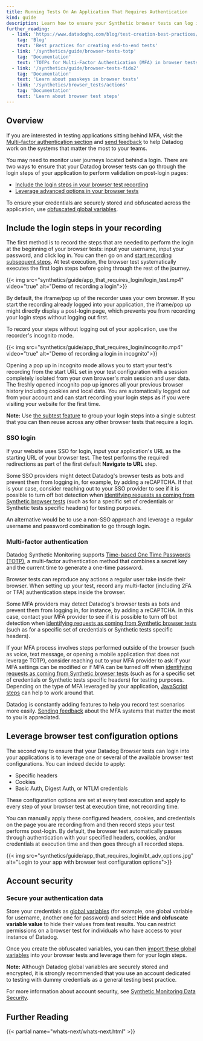 ```yaml
---
title: Running Tests On An Application That Requires Authentication
kind: guide
description: Learn how to ensure your Synthetic browser tests can log in to your applications. 
further_reading:
  - link: 'https://www.datadoghq.com/blog/test-creation-best-practices/'
    tag: 'Blog'
    text: 'Best practices for creating end-to-end tests'
  - link: '/synthetics/guide/browser-tests-totp'
    tag: 'Documentation'
    text: 'TOTPs for Multi-Factor Authentication (MFA) in browser tests'
  - link: '/synthetics/guide/browser-tests-fido2'
    tag: 'Documentation'
    text: 'Learn about passkeys in browser tests'
  - link: '/synthetics/browser_tests/actions'
    tag: 'Documentation'
    text: 'Learn about browser test steps'
---
```


## Overview 

<div class="alert alert-info">If you are interested in testing applications sitting behind MFA, visit the <a href="/synthetics/guide/app-that-requires-login/#multi-factor-authentication" target="_blank">Multi-factor authentication section</a> and <a href="https://docs.google.com/forms/d/e/1FAIpQLSdjx8PDZ8kJ3MD2ehouTri9z_Fh7PoK90J8arRQgt7QFgFxog/viewform?usp=sf_link">send feedback</a> to help Datadog work on the systems that matter the most to your teams.</div>

You may need to monitor user journeys located behind a login. There are two ways to ensure that your Datadog browser tests can go through the login steps of your application to perform validation on post-login pages:

- [Include the login steps in your browser test recording](#include-the-login-steps-in-your-recording)
- [Leverage advanced options in your browser tests](#leverage-test-configuration-options)

To ensure your credentials are securely stored and obfuscated across the application, use [obfuscated global variables](#account-security).

## Include the login steps in your recording

The first method is to record the steps that are needed to perform the login at the beginning of your browser tests: input your username, input your password, and click log in. You can then go on and [start recording subsequent steps][1].
At test execution, the browser test systematically executes the first login steps before going through the rest of the journey.

{{< img src="synthetics/guide/app_that_requires_login/login_test.mp4" video="true" alt="Demo of recording a login">}}

By default, the iframe/pop up of the recorder uses your own browser. If you start the recording already logged into your application, the iframe/pop up might directly display a post-login page, which prevents you from recording your login steps without logging out first.

To record your steps without logging out of your application, use the recorder's incognito mode.

{{< img src="synthetics/guide/app_that_requires_login/incognito.mp4" video="true" alt="Demo of recording a login in incognito">}}

Opening a pop up in incognito mode allows you to start your test's recording from the start URL set in your test configuration with a session completely isolated from your own browser's main session and user data. The freshly opened incognito pop up ignores all your previous browser history including cookies and local data. You are automatically logged out from your account and can start recording your login steps as if you were visiting your website for the first time.

**Note:** Use [the subtest feature][2] to group your login steps into a single subtest that you can then reuse across any other browser tests that require a login.

### SSO login

If your website uses SSO for login, input your application's URL as the starting URL of your browser test. The test performs the required redirections as part of the first default **Navigate to URL** step.

Some SSO providers might detect Datadog's browser tests as bots and prevent them from logging in, for example, by adding a reCAPTCHA. If that is your case, consider reaching out to your SSO provider to see if it is possible to turn off bot detection when [identifying requests as coming from Synthetic browser tests][3] (such as for a specific set of credentials or Synthetic tests specific headers) for testing purposes.

An alternative would be to use a non-SSO approach and leverage a regular username and password combination to go through login.

### Multi-factor authentication

Datadog Synthetic Monitoring supports [Time-based One Time Passwords (TOTP)][4], a multi-factor authentication method that combines a secret key and the current time to generate a one-time password.

Browser tests can reproduce any actions a regular user take inside their browser. When setting up your test, record any multi-factor (including 2FA or TFA) authentication steps inside the browser.

Some MFA providers may detect Datadog's browser tests as bots and prevent them from logging in, for instance, by adding a reCAPTCHA. In this case, contact your MFA provider to see if it is possible to turn off bot detection when [identifying requests as coming from Synthetic browser tests][3] (such as for a specific set of credentials or Synthetic tests specific headers).

If your MFA process involves steps performed outside of the browser (such as voice, text message, or opening a mobile application that does not leverage TOTP), consider reaching out to your MFA provider to ask if your MFA settings can be modified or if MFA can be turned off when [identifying requests as coming from Synthetic browser tests][3] (such as for a specific set of credentials or Synthetic tests specific headers) for testing purposes.
Depending on the type of MFA leveraged by your application, [JavaScript steps][5] can help to work around that.

<div class="alert alert-info">Datadog is constantly adding features to help you record test scenarios more easily. <a href="https://docs.google.com/forms/d/e/1FAIpQLSdjx8PDZ8kJ3MD2ehouTri9z_Fh7PoK90J8arRQgt7QFgFxog/viewform?usp=sf_link">Sending feedback</a> about the MFA systems that matter the most to you is appreciated.</div>

## Leverage browser test configuration options

The second way to ensure that your Datadog Browser tests can login into your applications is to leverage one or several of the available browser test configurations. You can indeed decide to apply:

- Specific headers
- Cookies
- Basic Auth, Digest Auth, or NTLM credentials

These configuration options are set at every test execution and apply to every step of your browser test at execution time, not recording time. 

You can manually apply these configured headers, cookies, and credentials on the page you are recording from and then record steps your test performs post-login. By default, the browser test automatically passes through authentication with your specified headers, cookies, and/or credentials at execution time and then goes through all recorded steps.

{{< img src="synthetics/guide/app_that_requires_login/bt_adv_options.jpg" alt="Login to your app with browser test configuration options">}}

## Account security

### Secure your authentication data

Store your credentials as [global variables][6] (for example, one global variable for username, another one for password) and select **Hide and obfuscate variable value** to hide their values from test results. You can restrict permissions on a browser test for individuals who have access to your instance of Datadog.

Once you create the obfuscated variables, you can then [import these global variables][7] into your browser tests and leverage them for your login steps.

**Note:** Although Datadog global variables are securely stored and encrypted, it is strongly recommended that you use an account dedicated to testing with dummy credentials as a general testing best practice.

For more information about account security, see [Synthetic Monitoring Data Security][8].

## Further Reading

{{< partial name="whats-next/whats-next.html" >}}

[1]: /synthetics/browser_tests/actions/
[2]: /synthetics/browser_tests/actions/#subtests
[3]: /synthetics/guide/identify_synthetics_bots/
[4]: /synthetics/guide/browser-tests-totp
[5]: /synthetics/browser_tests/actions/#test-your-ui-with-custom-javascript
[6]: /synthetics/settings/?tab=specifyvalue#global-variables
[7]: /synthetics/browser_tests/actions#a-global-variable
[8]: /data_security/synthetics
